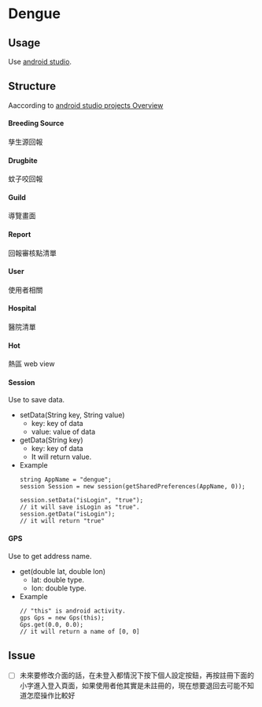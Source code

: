 # Dengue

## Usage

Use [android studio](https://developer.android.com/studio/index.html).

## Structure

Aaccording to [android studio projects Overview](https://developer.android.com/studio/projects/index.html)

#### Breeding Source

孳生源回報

#### Drugbite

蚊子咬回報

#### Guild

導覽畫面

#### Report

回報審核點清單

#### User

使用者相關

#### Hospital

醫院清單

#### Hot

熱區 web view

#### Session

Use to save data.

- setData(String key, String value)
    - key: key of data
    - value: value of data
- getData(String key)
    - key: key of data
    - It will return value.
- Example
    ```android
    string AppName = "dengue";
    session Session = new session(getSharedPreferences(AppName, 0));

    session.setData("isLogin", "true");
    // it will save isLogin as "true".
    session.getData("isLogin");
    // it will return "true"
    ```

#### GPS

Use to get address name.

- get(double lat, double lon)
    - lat: double type.
    - lon: double type.
- Example
    ```android
    // "this" is android activity.
    gps Gps = new Gps(this);
    Gps.get(0.0, 0.0);
    // it will return a name of [0, 0]
    ```

## Issue

- [ ] 未來要修改介面的話，在未登入都情況下按下個人設定按鈕，再按註冊下面的小字進入登入頁面，如果使用者他其實是未註冊的，現在想要退回去可能不知道怎麼操作比較好